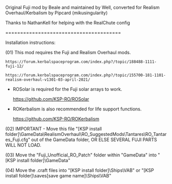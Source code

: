 Original Fuji mod by Beale and maintained by Well, converted for Realism Overhaul/Kerbalism by Pipcard (mikusingularity)

Thanks to NathanKell for helping with the RealChute config

=======================================

Installation instructions:

(01) This mod requires the Fuji and Realism Overhaul mods.

	https://forum.kerbalspaceprogram.com/index.php?/topic/188488-1111-fuji-12/
	
	https://forum.kerbalspaceprogram.com/index.php?/topic/155700-181-1101-realism-overhaul-v1301-03-april-2021/

- ROSolar is required for the Fuji solar arrays to work.

	https://github.com/KSP-RO/ROSolar

- ROKerbalism is also recommended for life support functions.

	https://github.com/KSP-RO/ROKerbalism

(02) IMPORTANT - Move this file "[KSP install folder]\GameData\RealismOverhaul\RO_SuggestedMods\Tantares\RO_Tantares_Fuji.cfg" out of the GameData folder, OR ELSE SEVERAL FUJI PARTS WILL NOT LOAD.

(03) Move the "Fuji_Unofficial_RO_Patch" folder within "GameData" into "[KSP install folder]\GameData"

(04) Move the .craft files into "[KSP install folder]\Ships\VAB" or "[KSP install folder]\saves\[save game name]\Ships\VAB"
